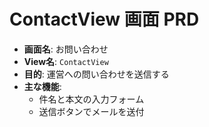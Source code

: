 # ContactView 画面 PRD

- **画面名**: お問い合わせ
- **View名**: `ContactView`
- **目的**: 運営への問い合わせを送信する
- **主な機能**:
  - 件名と本文の入力フォーム
  - 送信ボタンでメールを送付
